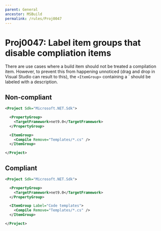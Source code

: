 ```yaml
---
parent: General
ancestor: MSBuild
permalink: /rules/Proj0047
---
```


# Proj0047: Label item groups that disable compliation items
There are use cases where a build item should not be treated a compilation item.
However, to prevent this from happening unnoticed (drag and drop in Visual
Studio can result to this), the `<ItemGroup>` containing a
<Compile Rewmove="..." />` should be labeled with a description.

## Non-compliant
``` xml
<Project Sdk="Microsoft.NET.Sdk">

  <PropertyGroup>
    <TargetFramework>net9.0</TargetFramework>
  </PropertyGroup>

  <ItemGroup>
    <Compile Remove="Templates/*.cs" />
  </ItemGroup>

</Project>
```

## Compliant
``` xml
<Project Sdk="Microsoft.NET.Sdk">

  <PropertyGroup>
    <TargetFramework>net9.0</TargetFramework>
  </PropertyGroup>

  <ItemGroup Label="Code templates">
    <Compile Remove="Templates/*.cs" />
  </ItemGroup>

</Project>
```
